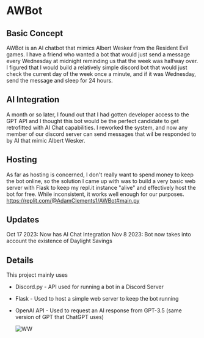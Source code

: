 # AWBot

## Basic Concept
AWBot is an AI chatbot that mimics Albert Wesker from the Resident Evil games. I have a friend who wanted a bot that would just send a message every Wednesday at midnight reminding us that the week was halfway over. I figured that I would build a relatively simple discord bot that would just check the current day of the week once a minute, and if it was Wednesday, send the message and sleep for 24 hours.

## AI Integration
A month or so later, I found out that I had gotten developer access to the GPT API and I thought this bot would be the perfect candidate to get retrofitted with AI Chat capabilities. I reworked the system, and now any member of our discord server can send messages that wil be responded to by AI that mimic Albert Wesker.

## Hosting
As far as hosting is concerned, I don't really want to spend money to keep the bot online, so the solution I came up with was to build a very basic web server with Flask to keep my repl.it instance "alive" and effectively host the bot for free. While inconsistent, it works well enough for our purposes. https://replit.com/@AdamClements1/AWBot#main.py

## Updates
Oct 17 2023: Now has AI Chat Integration
Nov 8 2023: Bot now takes into account the existence of Daylight Savings

## Details
This project mainly uses
- Discord.py - API used for running a bot in a Discord Server
- Flask - Used to host a simple web server to keep the bot running
- OpenAI API - Used to request an AI response from GPT-3.5 (same version of GPT that ChatGPT uses)

  ![WW](https://github.com/AdamClements3/AWBot/assets/12504752/f04b7737-e39d-462c-a2bc-70e089b4ec84)
